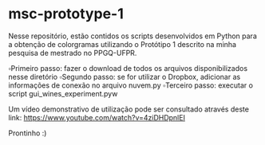 # msc-prototype-1
Nesse repositório, estão contidos os scripts desenvolvidos em Python para a obtenção de colorgramas utilizando o Protótipo 1 descrito na minha pesquisa de mestrado no PPGQ-UFPR.

▫️Primeiro passo: fazer o download de todos os arquivos disponibilizados nesse diretório ▫️Segundo passo: se for utilizar o Dropbox, adicionar as informações de conexão no arquivo nuvem.py ▫️Terceiro passo: executar o script gui_wines_experiment.pyw

Um vídeo demonstrativo de utilização pode ser consultado através deste link: https://www.youtube.com/watch?v=4ziDHDpnlEI

Prontinho :)
